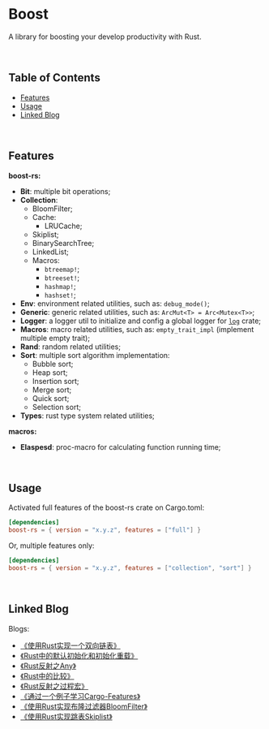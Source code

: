 # **Boost**

A library for boosting your develop productivity with Rust.

<br/>

## **Table of Contents**

* [Features](#features)
* [Usage](#usage)
* [Linked Blog](#linked-blog)

<br/>

## **Features**

**boost-rs:**

-   **Bit**: multiple bit operations;
-   **Collection**: 
    -   BloomFilter;
    -   Cache:
        -   LRUCache;
    -   Skiplist;
    -   BinarySearchTree;
    -   LinkedList;
    -   Macros:
        -   `btreemap!`;
        -   `btreeset!`;
        -   `hashmap!`;
        -   `hashset!`;
-   **Env**: environment related utilities, such as: `debug_mode()`;
-   **Generic**: generic related utilities, such as: `ArcMut<T> = Arc<Mutex<T>>`;
-   **Logger**: a logger util to initialize and config a global logger for [`log`](https://crates.io/crates/log) crate;
-   **Macros**: macro related utilities, such as: `empty_trait_impl` (implement multiple empty trait);
-   **Rand**: random related utilities;
-   **Sort**: multiple sort algorithm implementation:
    -   Bubble sort;
    -   Heap sort;
    -   Insertion sort;
    -   Merge sort;
    -   Quick sort;
    -   Selection sort;
-   **Types**: rust type system related utilities;

**macros:**

-   **Elaspesd**: proc-macro for calculating function running time;

<br/>

## **Usage**

Activated full features of the boost-rs crate on Cargo.toml:

```toml
[dependencies]
boost-rs = { version = "x.y.z", features = ["full"] }
```

Or, multiple features only:

```toml
[dependencies]
boost-rs = { version = "x.y.z", features = ["collection", "sort"] }
```

<br/>

## **Linked Blog**

Blogs:

-   [《使用Rust实现一个双向链表》](https://jasonkayzk.github.io/2022/02/20/使用Rust实现一个双向链表/)
-   [《Rust中的默认初始化和初始化重载》](https://jasonkayzk.github.io/2022/11/19/Rust中的默认初始化和初始化重载/)
-   [《Rust反射之Any》](https://jasonkayzk.github.io/2022/11/24/Rust反射之Any/)
-   [《Rust中的比较》](https://jasonkayzk.github.io/2022/11/23/Rust中的比较/)
-   [《Rust反射之过程宏》](https://jasonkayzk.github.io/2022/11/25/Rust反射之过程宏/)
-   [《通过一个例子学习Cargo-Features》](https://jasonkayzk.github.io/2022/11/28/通过一个例子学习Cargo-Features/)
-   [《使用Rust实现布隆过滤器BloomFilter》](https://jasonkayzk.github.io/2022/12/16/使用Rust实现布隆过滤器BloomFilter/)
-   [《使用Rust实现跳表Skiplist》](https://jasonkayzk.github.io/2022/12/16/使用Rust实现跳表Skiplist/)
